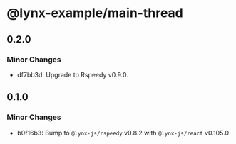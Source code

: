 # @lynx-example/main-thread

## 0.2.0

### Minor Changes

- df7bb3d: Upgrade to Rspeedy v0.9.0.

## 0.1.0

### Minor Changes

- b0f16b3: Bump to `@lynx-js/rspeedy` v0.8.2 with `@lynx-js/react` v0.105.0

